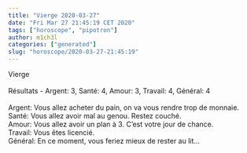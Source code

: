 ```yaml
---
title: "Vierge 2020-03-27"
date: "Fri Mar 27 21:45:19 CET 2020"
tags: ["horoscope", "pipotron"]
author: m1ch3l
categories: ["generated"]
slug: "horoscope/2020-03-27-21:45:19"
---
```


Vierge<br>
<br>
Résultats - Argent: 3, Santé: 4, Amour: 3, Travail: 4, Général: 4<br>
<br>
Argent:  Vous allez acheter du pain, on va vous rendre trop de monnaie. <br>
Santé:   Vous allez avoir mal au genou. Restez couché.<br>
Amour:   Vous allez avoir un plan à 3. C’est votre jour de chance.<br>
Travail: Vous êtes licencié. <br>
Général: En ce moment, vous feriez mieux de rester au lit...<br>
